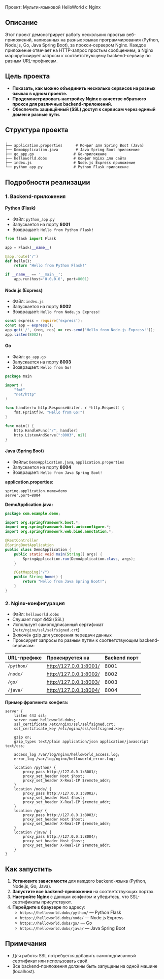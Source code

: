 Проект: Мульти-языковой HelloWorld с Nginx

## Описание

Этот проект демонстрирует работу нескольких простых веб-приложений, написанных на разных языках программирования (Python, Node.js, Go, Java Spring Boot), за прокси-сервером Nginx.
Каждое приложение отвечает на HTTP-запрос простым сообщением, а Nginx маршрутизирует запросы к соответствующему backend-сервису по разным URL-префиксам.

## Цель проекта

- **Показать, как можно объединить несколько сервисов на разных языках в одном проекте.**
- **Продемонстрировать настройку Nginx в качестве обратного прокси для различных backend-приложений.**
- **Обеспечить защищённый (SSL) доступ к сервисам через единый домен и разные пути.**


## Структура проекта

```
.
├── application.properties      # Конфиг для Spring Boot (Java)
├── DemoApplication.java        # Java Spring Boot приложение
├── go_app.go                  # Go-приложение
├── helloworld.dobs            # Конфиг Nginx для сайта
├── index.js                   # Node.js Express приложение
└── python_app.py              # Python Flask приложение
```


## Подробности реализации

### 1. Backend-приложения

#### Python (Flask)

- Файл: `python_app.py`
- Запускается на порту **8001**
- Возвращает: `Hello from Python Flask!`

```python
from flask import Flask

app = Flask(__name__)

@app.route('/')
def hello():
    return "Hello from Python Flask!"

if __name__ == '__main__':
    app.run(host='0.0.0.0', port=8001)
```


#### Node.js (Express)

- Файл: `index.js`
- Запускается на порту **8002**
- Возвращает: `Hello from Node.js Express!`

```javascript
const express = require('express');
const app = express();
app.get('/', (req, res) => res.send('Hello from Node.js Express!'));
app.listen(8002);
```


#### Go

- Файл: `go_app.go`
- Запускается на порту **8003**
- Возвращает: `Hello from Go!`

```go
package main

import (
    "fmt"
    "net/http"
)

func handler(w http.ResponseWriter, r *http.Request) {
    fmt.Fprintf(w, "Hello from Go!")
}

func main() {
    http.HandleFunc("/", handler)
    http.ListenAndServe(":8003", nil)
}
```


#### Java (Spring Boot)

- Файлы: `DemoApplication.java`, `application.properties`
- Запускается на порту **8004**
- Возвращает: `Hello from Java Spring Boot!`

**application.properties:**

```
spring.application.name=demo
server.port=8004
```

**DemoApplication.java:**

```java
package com.example.demo;

import org.springframework.boot.*;
import org.springframework.boot.autoconfigure.*;
import org.springframework.web.bind.annotation.*;

@RestController
@SpringBootApplication
public class DemoApplication {
    public static void main(String[] args) {
        SpringApplication.run(DemoApplication.class, args);
    }

    @GetMapping("/")
    public String home() {
        return "Hello from Java Spring Boot!";
    }
}
```


### 2. Nginx-конфигурация

- Файл: `helloworld.dobs`
- Слушает порт **443** (SSL)
- Использует самоподписанный сертификат (`/etc/nginx/ssl/selfsigned.crt`)
- Включён gzip для ускорения передачи данных
- Проксирует запросы по разным путям к соответствующим backend-сервисам:

| URL-префикс | Проксируется на | Backend порт |
| :-- | :-- | :-- |
| `/python/` | http://127.0.0.1:8001/ | 8001 |
| `/node/` | http://127.0.0.1:8002/ | 8002 |
| `/go/` | http://127.0.0.1:8003/ | 8003 |
| `/java/` | http://127.0.0.1:8004/ | 8004 |

**Пример фрагмента конфига:**

```nginx
server {
    listen 443 ssl;
    server_name helloworld.dobs;
    ssl_certificate /etc/nginx/ssl/selfsigned.crt;
    ssl_certificate_key /etc/nginx/ssl/selfsigned.key;

    gzip on;
    gzip_types text/plain application/json application/javascript text/css;

    access_log /var/log/nginx/helloworld_access.log;
    error_log /var/log/nginx/helloworld_error.log;

    location /python/ {
        proxy_pass http://127.0.0.1:8001/;
        proxy_set_header Host $host;
        proxy_set_header X-Real-IP $remote_addr;
    }
    location /node/ {
        proxy_pass http://127.0.0.1:8002/;
        proxy_set_header Host $host;
        proxy_set_header X-Real-IP $remote_addr;
    }
    location /go/ {
        proxy_pass http://127.0.0.1:8003/;
        proxy_set_header Host $host;
        proxy_set_header X-Real-IP $remote_addr;
    }
    location /java/ {
        proxy_pass http://127.0.0.1:8004/;
        proxy_set_header Host $host;
        proxy_set_header X-Real-IP $remote_addr;
    }
}
```
## Как запустить

1. **Установите зависимости** для каждого backend-языка (Python, Node.js, Go, Java).
2. **Запустите все backend-приложения** на соответствующих портах.
3. **Настройте Nginx** с данным конфигом и убедитесь, что SSL-сертификаты присутствуют.
4. **Перейдите в браузере** по адресу:
    - `https://helloworld.dobs/python/` — Python Flask
    - `https://helloworld.dobs/node/` — Node.js Express
    - `https://helloworld.dobs/go/` — Go
    - `https://helloworld.dobs/java/` — Java Spring Boot

## Примечания

- Для работы SSL потребуется добавить самоподписанный сертификат или использовать свой.
- Все backend-приложения должны быть запущены на одной машине (localhost).


